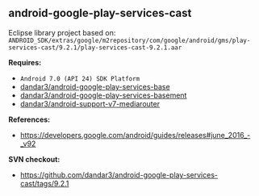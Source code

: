 ## android-google-play-services-cast

Eclipse library project based on:<br/>
`ANDROID_SDK/extras/google/m2repository/com/google/android/gms/play-services-cast/9.2.1/play-services-cast-9.2.1.aar`

**Requires:**
- `Android 7.0 (API 24) SDK Platform`
- [dandar3/android-google-play-services-base](https://github.com/dandar3/android-google-play-services-base)
- [dandar3/android-google-play-services-basement](https://github.com/dandar3/android-google-play-services-basement)
- [dandar3/android-support-v7-mediarouter](https://github.com/dandar3/android-support-v7-mediarouter)

**References:**
- https://developers.google.com/android/guides/releases#june_2016_-_v92

**SVN checkout:**
* https://github.com/dandar3/android-google-play-services-cast/tags/9.2.1
